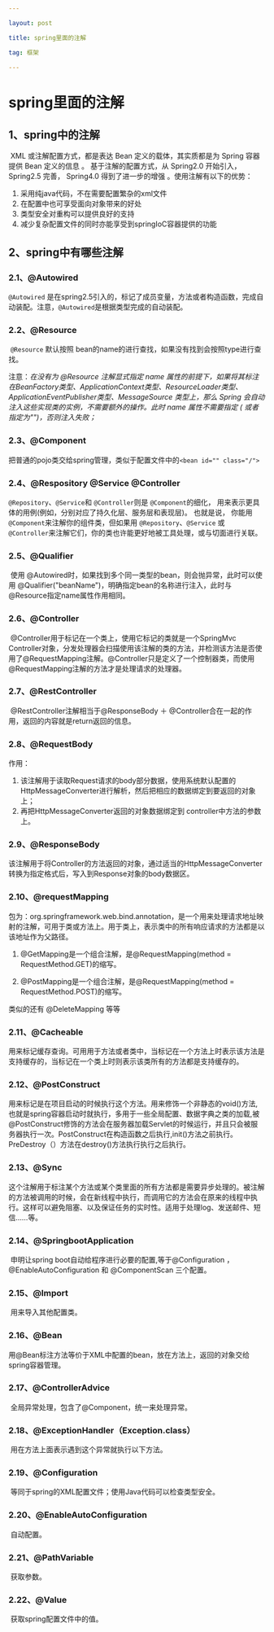 ```yaml
---

layout: post

title: spring里面的注解

tag: 框架

---
```

# spring里面的注解

## 1、spring中的注解

​	XML 或注解配置方式，都是表达 Bean 定义的载体，其实质都是为 Spring 容器提供 Bean 定义的信息 。 基于注解的配置方式，从 Spring2.0 开始引入， Spring2.5 完善， Spring4.0 得到了进一步的增强 。使用注解有以下的优势：

1. 采用纯java代码，不在需要配置繁杂的xml文件
2. 在配置中也可享受面向对象带来的好处
3. 类型安全对重构可以提供良好的支持
4. 减少复杂配置文件的同时亦能享受到springIoC容器提供的功能

## 2、spring中有哪些注解

### 2.1、@Autowired

  `@Autowired` 是在spring2.5引入的，标记了成员变量，方法或者构造函数，完成自动装配。注意，`@Autowired`是根据类型完成的自动装配。

### 2.2、@Resource

​	`@Resource` 默认按照 bean的name的进行查找，如果没有找到会按照type进行查找。

注意：*在没有为 @Resource 注解显式指定 name 属性的前提下，如果将其标注在BeanFactory类型、ApplicationContext类型、ResourceLoader类型、ApplicationEventPublisher类型、MessageSource 类型上，那么 Spring 会自动注入这些实现类的实例，不需要额外的操作。此时 name 属性不需要指定 ( 或者指定为"")，否则注入失败；*

### 2.3、@Component

​	把普通的pojo类交给spring管理，类似于配置文件中的`<bean id="" class="/">`

### 2.4、@Respository @Service @Controller	

`@Repository`、`@Service`和 `@Controller`则是 `@Component`的细化， 用来表示更具体的用例(例如，分别对应了持久化层、服务层和表现层)。 也就是说， 你能用 `@Component`来注解你的组件类，但如果用 `@Repository`、`@Service` 或 `@Controller`来注解它们，你的类也许能更好地被工具处理，或与切面进行关联。

### 2.5、@Qualifier

​	使用 @Autowired时，如果找到多个同一类型的bean，则会抛异常，此时可以使用 @Qualifier("beanName")，明确指定bean的名称进行注入，此时与 @Resource指定name属性作用相同。

### 2.6、@Controller

​	@Controller用于标记在一个类上，使用它标记的类就是一个SpringMvc Controller对象，分发处理器会扫描使用该注解的类的方法，并检测该方法是否使用了@RequestMapping注解。@Controller只是定义了一个控制器类，而使用@RequestMapping注解的方法才是处理请求的处理器。

### 2.7、@RestController

​	@RestController注解相当于@ResponseBody ＋ @Controller合在一起的作用，返回的内容就是return返回的信息。

### 2.8、@RequestBody

作用： 

1.  该注解用于读取Request请求的body部分数据，使用系统默认配置的HttpMessageConverter进行解析，然后把相应的数据绑定到要返回的对象上；
2.   再把HttpMessageConverter返回的对象数据绑定到 controller中方法的参数上。

### 2.9、@ResponseBody

​	该注解用于将Controller的方法返回的对象，通过适当的HttpMessageConverter转换为指定格式后，写入到Response对象的body数据区。

### 2.10、@requestMapping

​	包为：org.springframework.web.bind.annotation，是一个用来处理请求地址映射的注解，可用于类或方法上。用于类上，表示类中的所有响应请求的方法都是以该地址作为父路径。

1. @GetMapping是一个组合注解，是@RequestMapping(method = RequestMethod.GET)的缩写。

2.  @PostMapping是一个组合注解，是@RequestMapping(method = RequestMethod.POST)的缩写。

   类似的还有 @DeleteMapping 等等

### 2.11、@Cacheable 

用来标记缓存查询。可用用于方法或者类中，当标记在一个方法上时表示该方法是支持缓存的，当标记在一个类上时则表示该类所有的方法都是支持缓存的。

### 2.12、@PostConstruct

用来标记是在项目启动的时候执行这个方法。用来修饰一个非静态的void()方法,也就是spring容器启动时就执行，多用于一些全局配置、数据字典之类的加载,被@PostConstruct修饰的方法会在服务器加载Servlet的时候运行，并且只会被服务器执行一次。PostConstruct在构造函数之后执行,init()方法之前执行。PreDestroy（）方法在destroy()方法执行执行之后执行。

### 2.13、@Sync

​	这个注解用于标注某个方法或某个类里面的所有方法都是需要异步处理的。被注解的方法被调用的时候，会在新线程中执行，而调用它的方法会在原来的线程中执行。这样可以避免阻塞、以及保证任务的实时性。适用于处理log、发送邮件、短信……等。

### 2.14、@SpringbootApplication

​	申明让spring boot自动给程序进行必要的配置,等于@Configuration ，@EnableAutoConfiguration 和 @ComponentScan 三个配置。

### 2.15、@Import

​	用来导入其他配置类。

### 2.16、@Bean

​	用@Bean标注方法等价于XML中配置的bean，放在方法上，返回的对象交给spring容器管理。

### 2.17、@ControllerAdvice

​	全局异常处理，包含了@Component，统一来处理异常。

### 2.18、@ExceptionHandler（Exception.class）

​	 用在方法上面表示遇到这个异常就执行以下方法。

### 2.19、@Configuration

​	等同于spring的XML配置文件；使用Java代码可以检查类型安全。

### 2.20、@EnableAutoConfiguration

​	自动配置。

### 2.21、@PathVariable

​	获取参数。

### 2.22、@Value

​	获取spring配置文件中的值。

